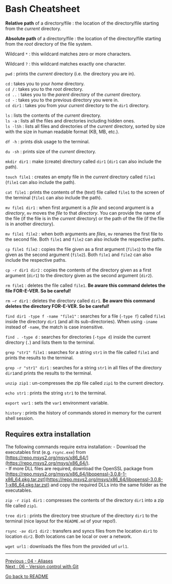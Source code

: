 # Bash Cheatsheet

**Relative path** of a directory/file : the location of the directory/file starting from the *current* directory.    

**Absolute path** of a directory/file : the location of the directory/file starting from the *root* directory of the file system.   

Wildcard `*` : this wildcard matches zero or more characters.  
    
Wildcard `?` : this wildcard matches exactly one character.  

`pwd` : prints the *current* directory (i.e. the directory you are in).  

`cd` : takes you to your *home* directory.   
    `cd /` : takes you to the *root* directory.  
    `cd ..` : takes you to the *parent* directory of the *current* directory.  
    `cd -` : takes you to the previous directory you were in.   
    `cd dir1` : takes you from your *current* directory to the `dir1` directory.  

`ls` : lists the contents of the *current* directory.   
    `ls -a` : lists all the files and directories including hidden ones.  
    `ls -lSh` : lists all files and directories of the *current* directory, sorted by size with the size in human readable format (KB, MB, etc.).    

`df -h` : prints disk usage to the terminal.  

`du -sh` : prints size of the *current* directory.  

`mkdir dir1` : make (create) directory called `dir1` (`dir1` can also include the path).   

`touch file1` : creates an empty file in the *current* directory called `file1` (`file1` can also include the path).  

`cat file1` : prints the contents of the (text) file called `file1` to the screen of the terminal (`file1` can also include the path).   

`mv file1 dir1` : when first argument is a *file* and second argument is a *directory*, `mv` moves the *file* to that *directory*. You can provide the name of the file (if the file is in the *current* directory) or the path of the file (if the file is in another directory).  

`mv file1 file2` : when both arguments are *files*, `mv` renames the first file to the second file. Both `file1` and `file2` can also include the respective paths.   

`cp file1 file2` : copies the file given as a first argument (`file1`) to the file given as the second argument (`file2`). Both `file1` and `file2` can also include the respective paths.   

`cp -r dir1 dir2` : copies the contents of the directory given as a first argument (`dir1`) to the directory given as the second argument (`dir2`).  

`rm file1` : deletes the file called `file1`. **Be aware this command deletes the file FOR-E-VER. So be careful!**

`rm –r dir1` : deletes the directory called `dir1`. **Be aware this command deletes the directory FOR-E-VER. So be careful!**

`find dir1 -type f -name "file1"` : searches for a file (`-type f`) called `file1` inside the directory `dir1` (and all its sub-directories). When using `-iname` instead of `-name`, the match is case insensitive.  

`find . -type d` : searches for directories (`-type d`) inside the current directory (`.`) and lists them to the terminal.    

`grep "str1" file1` : searches for a string `str1` in the file called `file1` and prints the results to the terminal.    

`grep -r "str1" dir1` : searches for a string `str1` in all files of the directory `dir1`and prints the results to the terminal.   

`unzip zip1` : un-compresses the zip file called `zip1` to the current directory.   

`echo str1` : prints the string `str1` to the terminal.  

`export var1` : sets the `var1` environment variable.  

`history` : prints the history of commands stored in memory for the current shell session.  


## Requires extra installation

The following commands require extra installation:
    - Download the executables first (e.g. `rsync.exe`) from [https://repo.msys2.org/msys/x86_64/](https://repo.msys2.org/msys/x86_64/).  
    - If more DLL files are required, download the OpenSSL package from [https://repo.msys2.org/msys/x86_64/libopenssl-3.0.8-1-x86_64.pkg.tar.zst](https://repo.msys2.org/msys/x86_64/libopenssl-3.0.8-1-x86_64.pkg.tar.zst) and copy the required DLLs into the same folder as the executables.   

`zip -r zip1 dir1` : compresses the contents of the directory `dir1` into a zip file called `zip1`.   

`tree dir1` : prints the directory tree structure of the directory `dir1` to the terminal (nice layout for the `README.md` of your repo!).  

`rsync -av dir1 dir2` :  transfers and syncs files from the location `dir1` to location `dir2`. Both locations can be local or over a network.  

`wget url1` : downloads the files from the provided url `url1`.   

________________________

[Previous : 04 - Aliases](https://github.com/HeatherAn/recommended-coding-practices/blob/main/04-Aliases.md)  
[Next     : 06 - Version control with Git](https://github.com/HeatherAn/recommended-coding-practices/blob/main/06-Version-Control-With-Git.md)  

[Go back to README](https://github.com/HeatherAn/recommended-coding-practices#readme)